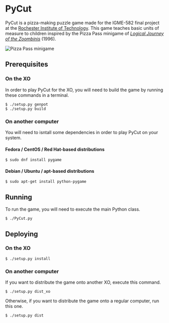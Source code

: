 # PyCut

PyCut is a pizza-making puzzle game made for the IGME-582 final project at the [Rochester Institute of Technology](https://www.rit.edu). This game teaches basic units of measure to children inspired by the Pizza Pass minigame of *[Logical Journey of the Zoombinis](https://en.wikipedia.org/wiki/Zoombinis)* (1996).

![Pizza Pass minigame](https://upload.wikimedia.org/wikipedia/en/b/bd/Original_Zoombinis_Pizza_Pass.jpg)


## Prerequisites

### On the XO

In order to play PyCut for the XO, you will need to build the game by running these commands in a terminal.

```
$ ./setup.py genpot
$ ./setup.py build
```

### On another computer

You will need to isntall some dependencies in order to play PyCut on your system.

#### Fedora / CentOS / Red Hat-based distributions

```
$ sudo dnf install pygame
```

#### Debian / Ubuntu / apt-based distributions

```
$ sudo apt-get install python-pygame
```

## Running

To run the game, you will need to execute the main Python class.

```
$ ./PyCut.py
```

## Deploying

### On the XO

```
$ ./setup.py install
```

### On another computer

If you want to distribute the game onto another XO, execute this command.

```
$ ./setup.py dist_xo
```

Otherwise, if you want to distribute the game onto a regular computer, run this one.

```
$ ./setup.py dist
```